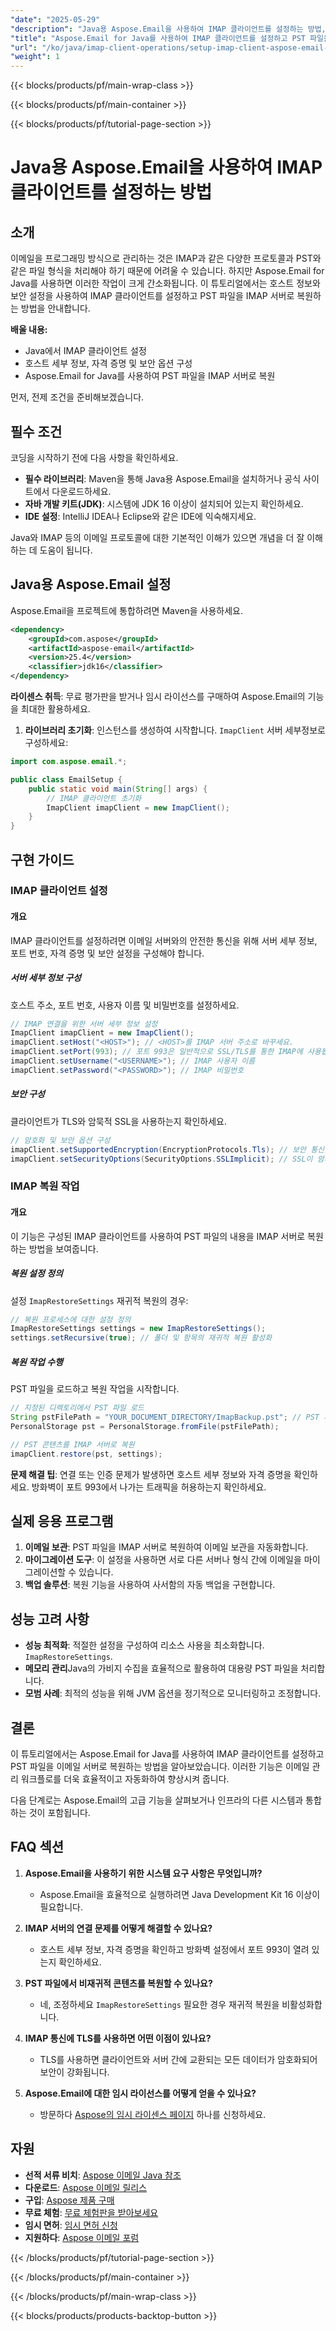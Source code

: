 ```yaml
---
"date": "2025-05-29"
"description": "Java용 Aspose.Email을 사용하여 IMAP 클라이언트를 설정하는 방법, 보안 설정을 구성하는 방법, PST 파일을 효율적으로 복원하는 방법을 알아보세요."
"title": "Aspose.Email for Java를 사용하여 IMAP 클라이언트를 설정하고 PST 파일을 복원하는 방법"
"url": "/ko/java/imap-client-operations/setup-imap-client-aspose-email-java/"
"weight": 1
---
```


{{< blocks/products/pf/main-wrap-class >}}

{{< blocks/products/pf/main-container >}}

{{< blocks/products/pf/tutorial-page-section >}}
# Java용 Aspose.Email을 사용하여 IMAP 클라이언트를 설정하는 방법

## 소개

이메일을 프로그래밍 방식으로 관리하는 것은 IMAP과 같은 다양한 프로토콜과 PST와 같은 파일 형식을 처리해야 하기 때문에 어려울 수 있습니다. 하지만 Aspose.Email for Java를 사용하면 이러한 작업이 크게 간소화됩니다. 이 튜토리얼에서는 호스트 정보와 보안 설정을 사용하여 IMAP 클라이언트를 설정하고 PST 파일을 IMAP 서버로 복원하는 방법을 안내합니다.

**배울 내용:**
- Java에서 IMAP 클라이언트 설정
- 호스트 세부 정보, 자격 증명 및 보안 옵션 구성
- Aspose.Email for Java를 사용하여 PST 파일을 IMAP 서버로 복원

먼저, 전제 조건을 준비해보겠습니다.

## 필수 조건

코딩을 시작하기 전에 다음 사항을 확인하세요.

- **필수 라이브러리**: Maven을 통해 Java용 Aspose.Email을 설치하거나 공식 사이트에서 다운로드하세요.
- **자바 개발 키트(JDK)**: 시스템에 JDK 16 이상이 설치되어 있는지 확인하세요.
- **IDE 설정**: IntelliJ IDEA나 Eclipse와 같은 IDE에 익숙해지세요.

Java와 IMAP 등의 이메일 프로토콜에 대한 기본적인 이해가 있으면 개념을 더 잘 이해하는 데 도움이 됩니다.

## Java용 Aspose.Email 설정

Aspose.Email을 프로젝트에 통합하려면 Maven을 사용하세요.

```xml
<dependency>
    <groupId>com.aspose</groupId>
    <artifactId>aspose-email</artifactId>
    <version>25.4</version>
    <classifier>jdk16</classifier>
</dependency>
```

**라이센스 취득**: 무료 평가판을 받거나 임시 라이선스를 구매하여 Aspose.Email의 기능을 최대한 활용하세요.

1. **라이브러리 초기화**: 인스턴스를 생성하여 시작합니다. `ImapClient` 서버 세부정보로 구성하세요:

```java
import com.aspose.email.*;

public class EmailSetup {
    public static void main(String[] args) {
        // IMAP 클라이언트 초기화
        ImapClient imapClient = new ImapClient();
    }
}
```

## 구현 가이드

### IMAP 클라이언트 설정

#### 개요

IMAP 클라이언트를 설정하려면 이메일 서버와의 안전한 통신을 위해 서버 세부 정보, 포트 번호, 자격 증명 및 보안 설정을 구성해야 합니다.

##### 서버 세부 정보 구성

호스트 주소, 포트 번호, 사용자 이름 및 비밀번호를 설정하세요.

```java
// IMAP 연결을 위한 서버 세부 정보 설정
ImapClient imapClient = new ImapClient();
imapClient.setHost("<HOST>"); // <HOST>를 IMAP 서버 주소로 바꾸세요.
imapClient.setPort(993); // 포트 993은 일반적으로 SSL/TLS를 통한 IMAP에 사용됩니다.
imapClient.setUsername("<USERNAME>"); // IMAP 사용자 이름
imapClient.setPassword("<PASSWORD>"); // IMAP 비밀번호
```

##### 보안 구성

클라이언트가 TLS와 암묵적 SSL을 사용하는지 확인하세요.

```java
// 암호화 및 보안 옵션 구성
imapClient.setSupportedEncryption(EncryptionProtocols.Tls); // 보안 통신을 위해 TLS 프로토콜을 사용하세요
imapClient.setSecurityOptions(SecurityOptions.SSLImplicit); // SSL이 암시적으로 사용되도록 하세요
```

### IMAP 복원 작업

#### 개요

이 기능은 구성된 IMAP 클라이언트를 사용하여 PST 파일의 내용을 IMAP 서버로 복원하는 방법을 보여줍니다.

##### 복원 설정 정의

설정 `ImapRestoreSettings` 재귀적 복원의 경우:

```java
// 복원 프로세스에 대한 설정 정의
ImapRestoreSettings settings = new ImapRestoreSettings();
settings.setRecursive(true); // 폴더 및 항목의 재귀적 복원 활성화
```

##### 복원 작업 수행

PST 파일을 로드하고 복원 작업을 시작합니다.

```java
// 지정된 디렉토리에서 PST 파일 로드
String pstFilePath = "YOUR_DOCUMENT_DIRECTORY/ImapBackup.pst"; // PST 파일 경로를 지정하세요
PersonalStorage pst = PersonalStorage.fromFile(pstFilePath);

// PST 콘텐츠를 IMAP 서버로 복원
imapClient.restore(pst, settings);
```

**문제 해결 팁**: 연결 또는 인증 문제가 발생하면 호스트 세부 정보와 자격 증명을 확인하세요. 방화벽이 포트 993에서 나가는 트래픽을 허용하는지 확인하세요.

## 실제 응용 프로그램

1. **이메일 보관**: PST 파일을 IMAP 서버로 복원하여 이메일 보관을 자동화합니다.
2. **마이그레이션 도구**: 이 설정을 사용하면 서로 다른 서버나 형식 간에 이메일을 마이그레이션할 수 있습니다.
3. **백업 솔루션**: 복원 기능을 사용하여 사서함의 자동 백업을 구현합니다.

## 성능 고려 사항

- **성능 최적화**: 적절한 설정을 구성하여 리소스 사용을 최소화합니다. `ImapRestoreSettings`.
- **메모리 관리**Java의 가비지 수집을 효율적으로 활용하여 대용량 PST 파일을 처리합니다.
- **모범 사례**: 최적의 성능을 위해 JVM 옵션을 정기적으로 모니터링하고 조정합니다.

## 결론

이 튜토리얼에서는 Aspose.Email for Java를 사용하여 IMAP 클라이언트를 설정하고 PST 파일을 이메일 서버로 복원하는 방법을 알아보았습니다. 이러한 기능은 이메일 관리 워크플로를 더욱 효율적이고 자동화하여 향상시켜 줍니다.

다음 단계로는 Aspose.Email의 고급 기능을 살펴보거나 인프라의 다른 시스템과 통합하는 것이 포함됩니다.

## FAQ 섹션

1. **Aspose.Email을 사용하기 위한 시스템 요구 사항은 무엇입니까?**
   - Aspose.Email을 효율적으로 실행하려면 Java Development Kit 16 이상이 필요합니다.

2. **IMAP 서버의 연결 문제를 어떻게 해결할 수 있나요?**
   - 호스트 세부 정보, 자격 증명을 확인하고 방화벽 설정에서 포트 993이 열려 있는지 확인하세요.

3. **PST 파일에서 비재귀적 콘텐츠를 복원할 수 있나요?**
   - 네, 조정하세요 `ImapRestoreSettings` 필요한 경우 재귀적 복원을 비활성화합니다.

4. **IMAP 통신에 TLS를 사용하면 어떤 이점이 있나요?**
   - TLS를 사용하면 클라이언트와 서버 간에 교환되는 모든 데이터가 암호화되어 보안이 강화됩니다.

5. **Aspose.Email에 대한 임시 라이선스를 어떻게 얻을 수 있나요?**
   - 방문하다 [Aspose의 임시 라이센스 페이지](https://purchase.aspose.com/temporary-license/) 하나를 신청하세요.

## 자원

- **선적 서류 비치**: [Aspose 이메일 Java 참조](https://reference.aspose.com/email/java/)
- **다운로드**: [Aspose 이메일 릴리스](https://releases.aspose.com/email/java/)
- **구입**: [Aspose 제품 구매](https://purchase.aspose.com/buy)
- **무료 체험**: [무료 체험판을 받아보세요](https://releases.aspose.com/email/java/)
- **임시 면허**: [임시 면허 신청](https://purchase.aspose.com/temporary-license/)
- **지원하다**: [Aspose 이메일 포럼](https://forum.aspose.com/c/email/10)

{{< /blocks/products/pf/tutorial-page-section >}}

{{< /blocks/products/pf/main-container >}}

{{< /blocks/products/pf/main-wrap-class >}}

{{< blocks/products/products-backtop-button >}}
